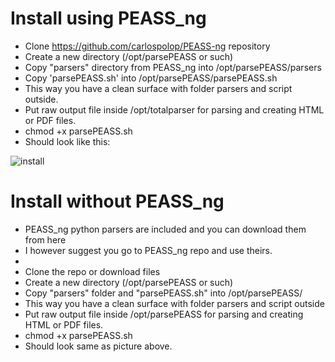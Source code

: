 # Install using PEASS_ng
- Clone https://github.com/carlospolop/PEASS-ng repository
- Create a new directory (/opt/parsePEASS or such)
- Copy "parsers" directory from PEASS_ng into /opt/parsePEASS/parsers
- Copy 'parsePEASS.sh' into /opt/parsePEASS/parsePEASS.sh
- This way you have a clean surface with folder parsers and script outside.
- Put raw output file inside /opt/totalparser for parsing and creating HTML or PDF files. 
- chmod +x parsePEASS.sh
- Should look like this:

![install](https://user-images.githubusercontent.com/41833021/161233942-1aa6a5f5-1102-4619-a1d1-3b5e664bbd9b.png)

# Install without PEASS_ng
- PEASS_ng python parsers are included and you can download them from here
- I however suggest you go to PEASS_ng repo and use theirs.
-
- Clone the repo or download files
- Create a new directory (/opt/parsePEASS or such)
- Copy "parsers" folder and "parsePEASS.sh" into /opt/parsePEASS/
- This way you have a clean surface with folder parsers and script outside
- Put raw output file inside /opt/parsePEASS for parsing and creating HTML or PDF files. 
- chmod +x parsePEASS.sh
- Should look same as picture above. 

